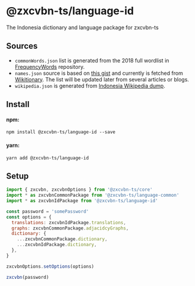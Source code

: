 # @zxcvbn-ts/language-id

The Indonesia dictionary and language package for zxcvbn-ts

## Sources

- `commonWords.json` list is generated from the 2018 full wordlist in [FrequencyWords](https://github.com/hermitdave/FrequencyWords) repository.
- `names.json` source is based on [this gist](https://gist.github.com/bagaswastu/35c80cdd8c32ca0b6aafa119e80e93ef) and currently is fetched from [Wikitionary](https://en.wiktionary.org/wiki/Appendix:Indonesian_given_names). The list will be updated later from several articles or blogs.
- `wikipedia.json` is generated from [Indonesia Wikipedia dump](https://dumps.wikimedia.org/idwiki/latest/idwiki-latest-pages-articles.xml.bz2).

## Install

#### npm:

`npm install @zxcvbn-ts/language-id --save`

#### yarn:

`yarn add @zxcvbn-ts/language-id`

## Setup

```js
import { zxcvbn, zxcvbnOptions } from '@zxcvbn-ts/core'
import * as zxcvbnCommonPackage from '@zxcvbn-ts/language-common'
import * as zxcvbnIdPackage from '@zxcvbn-ts/language-id'

const password = 'somePassword'
const options = {
  translations: zxcvbnIdPackage.translations,
  graphs: zxcvbnCommonPackage.adjacidcyGraphs,
  dictionary: {
    ...zxcvbnCommonPackage.dictionary,
    ...zxcvbnIdPackage.dictionary,
  },
}

zxcvbnOptions.setOptions(options)

zxcvbn(password)
```
